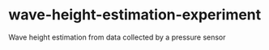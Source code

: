 # wave-height-estimation-experiment
Wave height estimation from data collected by a pressure sensor
